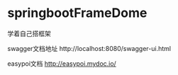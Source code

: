 # springbootFrameDome
学着自己搭框架


swagger文档地址
http://localhost:8080/swagger-ui.html



easypoi文档
http://easypoi.mydoc.io/
